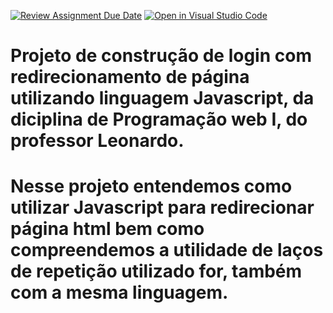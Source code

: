 [![Review Assignment Due Date](https://classroom.github.com/assets/deadline-readme-button-24ddc0f5d75046c5622901739e7c5dd533143b0c8e959d652212380cedb1ea36.svg)](https://classroom.github.com/a/td1d0vai)
[![Open in Visual Studio Code](https://classroom.github.com/assets/open-in-vscode-718a45dd9cf7e7f842a935f5ebbe5719a5e09af4491e668f4dbf3b35d5cca122.svg)](https://classroom.github.com/online_ide?assignment_repo_id=11364639&assignment_repo_type=AssignmentRepo)


<h1>Projeto de construção de login com redirecionamento de página utilizando linguagem Javascript, da diciplina de Programação web I, do professor Leonardo.</h1>

<h1>Nesse projeto entendemos como utilizar Javascript para redirecionar página html bem como compreendemos a utilidade de laços de repetição utilizado for, também com a mesma linguagem.</h1>
